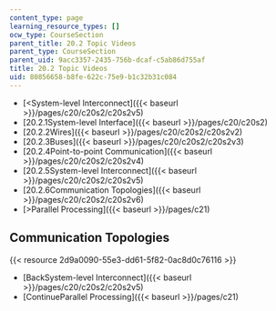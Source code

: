 ```yaml
---
content_type: page
learning_resource_types: []
ocw_type: CourseSection
parent_title: 20.2 Topic Videos
parent_type: CourseSection
parent_uid: 9acc3357-2435-756b-dcaf-c5ab86d755af
title: 20.2 Topic Videos
uid: 80856658-b8fe-622c-75e9-b1c32b31c084
---
```


*   [\<System-level Interconnect]({{< baseurl >}}/pages/c20/c20s2/c20s2v5)
*   [20.2.1System-level Interface]({{< baseurl >}}/pages/c20/c20s2)
*   [20.2.2Wires]({{< baseurl >}}/pages/c20/c20s2/c20s2v2)
*   [20.2.3Buses]({{< baseurl >}}/pages/c20/c20s2/c20s2v3)
*   [20.2.4Point-to-point Communication]({{< baseurl >}}/pages/c20/c20s2/c20s2v4)
*   [20.2.5System-level Interconnect]({{< baseurl >}}/pages/c20/c20s2/c20s2v5)
*   [20.2.6Communication Topologies]({{< baseurl >}}/pages/c20/c20s2/c20s2v6)
*   [\>Parallel Processing]({{< baseurl >}}/pages/c21)

Communication Topologies
------------------------

{{< resource 2d9a0090-55e3-dd61-5f82-0ac8d0c76116 >}}

*   [BackSystem-level Interconnect]({{< baseurl >}}/pages/c20/c20s2/c20s2v5)
*   [ContinueParallel Processing]({{< baseurl >}}/pages/c21)